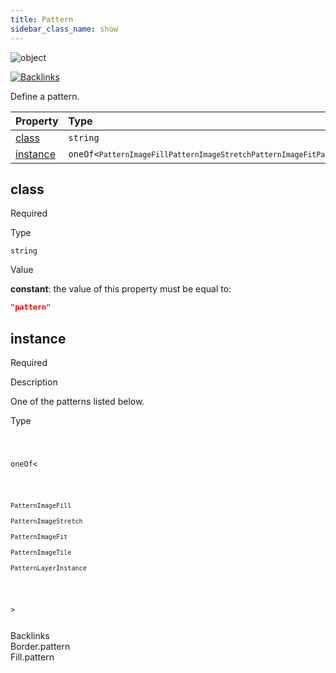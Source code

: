 ```yaml
---
title: Pattern
sidebar_class_name: show
---
```


<div className="section-badges">

<div><img alt="object" src="https://img.shields.io/badge/object-object?label=Type" /></div>

<a href="#backlinks"><img alt="Backlinks" src="https://img.shields.io/badge/2-Backlinks?label=Backlinks&color=%230ea5e9" /></a>

</div>

Define a pattern.

<div className="property-preview">

<div className="property-table">

| Property              | Type                                                                                                                                                                                                                                                                                                                                                                                                                                                                  | Required                                            |
| :-------------------- | :-------------------------------------------------------------------------------------------------------------------------------------------------------------------------------------------------------------------------------------------------------------------------------------------------------------------------------------------------------------------------------------------------------------------------------------------------------------------- | :-------------------------------------------------- |
| [class](#class)       | `string`                                                                                                                                                                                                                                                                                                                                                                                                                                                              | <span className="property-required">Required</span> |
| [instance](#instance) | <code className="type-merged separate">oneOf&lt;<span className="type-merged-types separate"><Link to="pattern-image-fill"><code>PatternImageFill</code></Link><Link to="pattern-image-stretch"><code>PatternImageStretch</code></Link><Link to="pattern-image-fit"><code>PatternImageFit</code></Link><Link to="pattern-image-tile"><code>PatternImageTile</code></Link><Link to="pattern-layer-instance"><code>PatternLayerInstance</code></Link></span>&gt;</code> | <span className="property-required">Required</span> |

</div>

</div>

<div className="property">

<div className="property-heading">

## class

<span className="property-required">Required</span>

</div>

<div className="property-item">

Type

`string`

</div>

<div className="property-item">

Value

<div className="value-description">

**constant**: the value of this property must be equal to:

```json
"pattern"
```

</div>

</div>

</div>

<div className="property">

<div className="property-heading">

## instance

<span className="property-required">Required</span>

</div>

<div className="property-item">

Description

One of the patterns listed below.

</div>

<div className="property-item">

Type

<code className="type-merged separate">

oneOf&lt;

<span className="type-merged-types separate">

<Link to="pattern-image-fill"><code>PatternImageFill</code></Link>

<Link to="pattern-image-stretch"><code>PatternImageStretch</code></Link>

<Link to="pattern-image-fit"><code>PatternImageFit</code></Link>

<Link to="pattern-image-tile"><code>PatternImageTile</code></Link>

<Link to="pattern-layer-instance"><code>PatternLayerInstance</code></Link>

</span>

&gt;

</code>

</div>

</div>

<div id="backlinks" className="section-backlinks">

<div className="backlinks-title">Backlinks</div>

<div className="backlink">
      <Link to='/specs/vectorgraphics/border#pattern'>Border.pattern</Link>
      </div>

<div className="backlink">
      <Link to='/specs/vectorgraphics/fill#pattern'>Fill.pattern</Link>
      </div>

</div>
